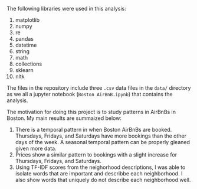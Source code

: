 The following libraries were used in this analysis:

1. matplotlib
2. numpy
3. re
4. pandas
5. datetime
6. string
7. math
8. collections
9. sklearn
10. nltk

The files in the repository include three `.csv` data files in the `data/` directory as we all a jupyter notebook (`Boston AirBnB.ipynb`) that contains the analysis.

The motivation for doing this project is to study patterns in AirBnBs in Boston. My main results are summaized below:

1. There is a temporal pattern in when Boston AirBnBs are booked. Thursdays, Fridays, and Saturdays have more bookings than the other days of the week. A seasonal temporal pattern can be properly gleaned given more data.
2. Prices show a similar pattern to bookings with a slight increase for Thursdays, Fridays, and Saturdays.
3. Using TF-IDF scores from the neighorhood descriptions, I was able to isolate words that are important and describbe each neighborhood. I also show words that uniquely do not describe each neighborhood well.
